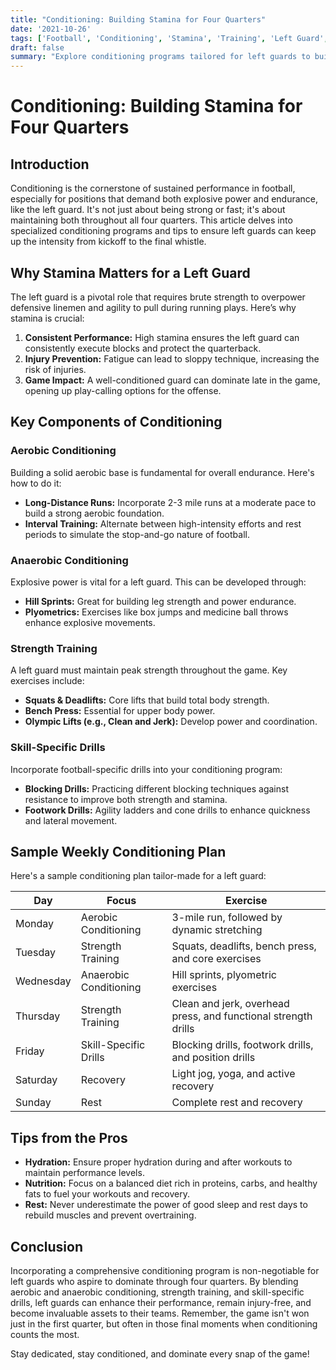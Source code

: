 ```yaml
---
title: "Conditioning: Building Stamina for Four Quarters"
date: '2021-10-26'
tags: ['Football', 'Conditioning', 'Stamina', 'Training', 'Left Guard', 'Performance', 'Endurance', 'Coaching']
draft: false
summary: "Explore conditioning programs tailored for left guards to build stamina and maintain performance throughout the game."
---
```


# Conditioning: Building Stamina for Four Quarters

## Introduction

Conditioning is the cornerstone of sustained performance in football, especially for positions that demand both explosive power and endurance, like the left guard. It's not just about being strong or fast; it's about maintaining both throughout all four quarters. This article delves into specialized conditioning programs and tips to ensure left guards can keep up the intensity from kickoff to the final whistle.

## Why Stamina Matters for a Left Guard

The left guard is a pivotal role that requires brute strength to overpower defensive linemen and agility to pull during running plays. Here’s why stamina is crucial:

1. **Consistent Performance:** High stamina ensures the left guard can consistently execute blocks and protect the quarterback.
2. **Injury Prevention:** Fatigue can lead to sloppy technique, increasing the risk of injuries.
3. **Game Impact:** A well-conditioned guard can dominate late in the game, opening up play-calling options for the offense.

## Key Components of Conditioning

### Aerobic Conditioning

Building a solid aerobic base is fundamental for overall endurance. Here's how to do it:

- **Long-Distance Runs:** Incorporate 2-3 mile runs at a moderate pace to build a strong aerobic foundation.
- **Interval Training:** Alternate between high-intensity efforts and rest periods to simulate the stop-and-go nature of football.

### Anaerobic Conditioning

Explosive power is vital for a left guard. This can be developed through:

- **Hill Sprints:** Great for building leg strength and power endurance.
- **Plyometrics:** Exercises like box jumps and medicine ball throws enhance explosive movements.

### Strength Training

A left guard must maintain peak strength throughout the game. Key exercises include:

- **Squats & Deadlifts:** Core lifts that build total body strength.
- **Bench Press:** Essential for upper body power.
- **Olympic Lifts (e.g., Clean and Jerk):** Develop power and coordination.

### Skill-Specific Drills

Incorporate football-specific drills into your conditioning program:

- **Blocking Drills:** Practicing different blocking techniques against resistance to improve both strength and stamina.
- **Footwork Drills:** Agility ladders and cone drills to enhance quickness and lateral movement.

## Sample Weekly Conditioning Plan

Here's a sample conditioning plan tailor-made for a left guard:

| Day       | Focus                      | Exercise                                                       |
|-----------|----------------------------|----------------------------------------------------------------|
| Monday    | Aerobic Conditioning       | 3-mile run, followed by dynamic stretching                     |
| Tuesday   | Strength Training          | Squats, deadlifts, bench press, and core exercises             |
| Wednesday | Anaerobic Conditioning     | Hill sprints, plyometric exercises                             |
| Thursday  | Strength Training          | Clean and jerk, overhead press, and functional strength drills |
| Friday    | Skill-Specific Drills      | Blocking drills, footwork drills, and position drills          |
| Saturday  | Recovery                   | Light jog, yoga, and active recovery                           |
| Sunday    | Rest                       | Complete rest and recovery                                     |

## Tips from the Pros

- **Hydration:** Ensure proper hydration during and after workouts to maintain performance levels.
- **Nutrition:** Focus on a balanced diet rich in proteins, carbs, and healthy fats to fuel your workouts and recovery.
- **Rest:** Never underestimate the power of good sleep and rest days to rebuild muscles and prevent overtraining.

## Conclusion

Incorporating a comprehensive conditioning program is non-negotiable for left guards who aspire to dominate through four quarters. By blending aerobic and anaerobic conditioning, strength training, and skill-specific drills, left guards can enhance their performance, remain injury-free, and become invaluable assets to their teams. Remember, the game isn't won just in the first quarter, but often in those final moments when conditioning counts the most.

Stay dedicated, stay conditioned, and dominate every snap of the game!

```